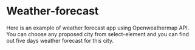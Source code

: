 # Weather-forecast

Here is an example of weather forecast app using Openweathermap API. 
You can choose any proposed city from select-element and you can find out five days weather forecast for this city.

